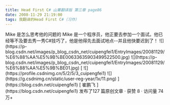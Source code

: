 ```yaml
---
title: Head First C# 山寨翻译版 第三章 page86
date: 2008-11-29 21:19:00
tags: 我翻译的Head First C#（习作）
---
```

<?xml:namespace prefix = o ns = "urn:schemas-microsoft-com:office:office" />

Mike  是怎么思考他的问题的

Mike  是一个程序员，他正要去参加一个面试。他已经等不及要去秀一秀C#技巧了，他是他得先去面试地点--并且他快要迟到了！

![](https://p-blog.csdn.net/images/p_blog_csdn_net/cuipengfei1/EntryImages/20081129/%E6%88%AA%E5%9B%BE00633635903499522500.jpg)

![](https://p-blog.csdn.net/images/p_blog_csdn_net/cuipengfei1/EntryImages/20081129/%E6%88%AA%E5%9B%BE01.jpg)



[ ![](https://profile.csdnimg.cn/5/2/5/3_cuipengfei1)
![](https://g.csdnimg.cn/static/user-reg-year/1x/11.png)
](https://blog.csdn.net/cuipengfei1)

[ 崔鹏飞 ](https://blog.csdn.net/cuipengfei1)

发布了127 篇原创文章  ·  获赞 8  ·  访问量 74万+

